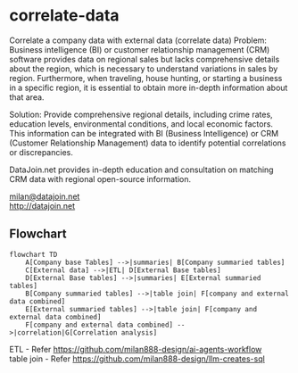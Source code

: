 # correlate-data
Correlate a company data with external data (correlate data)
Problem: Business intelligence (BI) or customer relationship management (CRM) software provides data on regional sales but lacks comprehensive details about the region, which is necessary to understand variations in sales by region. Furthermore, when traveling, house hunting, or starting a business in a specific region, it is essential to obtain more in-depth information about that area.

Solution: Provide comprehensive regional details, including crime rates, education levels, environmental conditions, and local economic factors. This information can be integrated with BI (Business Intelligence) or CRM (Customer Relationship Management) data to identify potential correlations or discrepancies.

DataJoin.net provides in-depth education and consultation on matching CRM data with regional open-source information.

milan@datajoin.net  
http://datajoin.net  

## Flowchart  
```mermaid
flowchart TD
    A[Company base Tables] -->|summaries| B[Company summaried tables]
    C[External data] -->|ETL| D[External Base tables]
    D[External Base tables] -->|summaries| E[External summaried tables]
    B[Company summaried tables] -->|table join| F[company and external data combined]
    E[External summaried tables] -->|table join| F[company and external data combined]
    F[company and external data combined] -->|correlation|G[Correlation analysis]
```  
  
ETL - Refer https://github.com/milan888-design/ai-agents-workflow  
table join - Refer https://github.com/milan888-design/llm-creates-sql  
